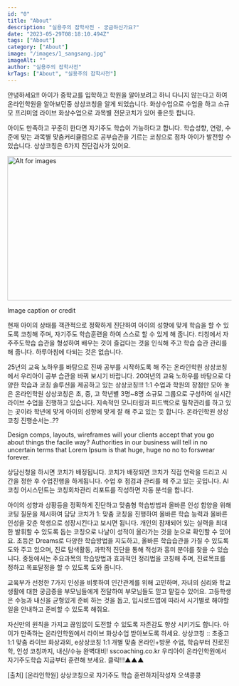 ```yaml
---
id: "0"
title: "About"
description: "실용주의 잡학사전 - 궁금하신가요?"
date: "2023-05-29T08:18:10.494Z"
tags: ["About"]
category: ["About"]
image: "/images/1_sangsang.jpg"
imageAlt: ""
author: "실용주의 잡학사전"
krTags: ["About", "실용주의 잡학사전"]
---
```


<p className="mb-3 font-light text-gray-500 dark:text-gray-400 first-line:uppercase first-line:tracking-widest first-letter:text-7xl first-letter:font-bold first-letter:text-gray-900 dark:first-letter:text-gray-100 first-letter:mr-3 first-letter:float-left">
안녕하세요!!
아이가 중학교를 입학하고 ​
학원을 알아보려고 하니 다니지 않는다고 하여 ​
온라인학원을 알아보던중 ​
상상코칭을 알게 되었습니다.
화상수업으로 수업을 하고 소규모 프리미엄 라이브 ​
화상수업으로 과목별 전문코치가 있어 좋은듯 합니다.
</p>
<p className="font-light text-gray-500 dark:text-gray-400">
아이도 만족하고 꾸준히 한다면 ​
자기주도 학습이 가능하다고 합니다.
학습성향, 연령, 수준에 맞는 과목별 ​
맞춤커리큘럼으로 공부습관을 기르는 코칭으로 ​
점차 아이가 발전할 수 있습니다.
상상코칭은 6가지 진단검사가 있어요.
</p>
<div className="py-3.5 text-left font-normal rounded-bl-[10px] rounded-br-[10px] bg-[rgba(235,242,254,1)] text-[rgba(35,46,82,1)]">
  <img
      height="324px"
      width="1424px"
      className="cover"
      alt="Alt for images"
      src="https://source.unsplash.com/random/100x100"
  />
  <p className="text-xs leading-normal text-center uppercase">
      Image caption or credit
  </p>
</div>
<p className="mb-3 font-light text-gray-500 dark:text-gray-400">
현재 아이의 상태를 객관적으로 정확하게 진단하여 ​
아이의 성향에 맞게 학습을 할 수 있도록 코칭해 주며, ​
자기주도 학습훈련을 하여 ​
스스로 할 수 있게 해 줍니다.
티칭에서 자주주도학습 습관을 형성하여 ​
배우는 것이 즐겁다는 것을 인식해 주고 ​
학습 습관 관리를 해 줍니다.
하루아침에 다되는 것은 없습니다.
</p>
<p className="mb-3 font-light text-gray-500 dark:text-gray-400">
25년의 교육 노하우를 바탕으로 진짜 공부를 시작하도록 해 주는 ​
온라인학원 상상코칭에서 ​
우리아이 공부 습관을 바꿔 보시기 바랍니다.
20여년의 교육 노하우를 바탕으로 ​
다양한 학습과 코칭 솔루션을 제공하고 있는 상상코칭!!!
1:1 수업과 학원의 장점만 모아 놓은 ​
온라인학원 상상코칭은 ​
초, 중, 고 학년별 3명~8명 소규모 그룹으로 구성하여 ​
실시간 라이브 수업을 진행하고 있습니다.
지속적인 모니터링과 피드백으로 ​
밀착관리를 하고 있는 곳이라 ​
학년에 맞게 아이의 성향에 맞게 잘 해 주고 있는 듯 합니다.
온라인학원 상상코칭 진행순서는..??
</p>
<div className="gap-2.5 p-4 border-t-4 border-blue-500  rounded-lg text-left font-medium drop-shadow-lg bg-[rgba(235,242,254,1)] text-[rgba(35,46,82,1)]">
  <p className="p-2 text-[22px]">
    Design comps, layouts, wireframes will your clients accept that you go about things the facile way? Authorities in our business will tell in no uncertain terms that Lorem Ipsum is that huge, huge no no to forswear forever.
  </p>
</div>
<p className="mb-3 font-light text-gray-500 dark:text-gray-400">
상담신청을 하시면 코치가 배정됩니다.
코치가 배정되면 코치가 직접 연락을 드리고 시간을 정한 후 ​
수업진행을 하게됩니다.
수업 후 점검과 관리를 해 주고 있는 곳입니다.
AI코칭 어시스턴트는 ​
코칭회차관리 리포트를 작성하면 자동 분석을 합니다.
</p>
<p className="mb-3 font-light text-gray-500 dark:text-gray-400">
아이의 성향과 상황등을 정확하게 진단하고 ​
맞춤형 학습방법과 올바른 인성 함양을 위해 ​
코팅 질문을 제시하여 담당 코치가 ​
1: 맞춤 코칭을 진행하여 올바른 학습 능력과 ​
올바른 인성을 갖춘 학생으로 성장시킨다고 보시면 됩니다.
개인의 잠재되어 있는 실력을 ​
최대한 발휘할 수 있도록 돕는 코칭으로 ​
나날이 성적이 올라가는 것을 눈으로 확인할 수 있어요.
초등은 Dreams로 ​
다양한 학습방법을 지도하고, 올바른 학습습관을 가질 수 있도록 ​
도와 주고 있으며, 진로 탐색활동, ​
과학적 진단을 통해 적성과 흥미 분야를 찾을 수 있습니다.
중등에서는 주요과목의 학습방법과 효과적인 정리법을 코칭해 주며, ​
진료목표를 정하고 목표달정을 할 수 있도록 도와 줍니다.
</p>
<p className="mb-3 font-light text-gray-500 dark:text-gray-400">
교육부가 선정한 7가지 인성을 비롯하여 인간관계를 위해 고민하며, ​
자녀의 심리와 학교생활에 대한 궁금증을 부모님들에게 전달하여 ​
부모님들도 믿고 맡길수 있어요.
고등학생은 수능과 내신을 균형있게 준비 하는 것을 돕고, ​
입시로드앱에 따라서 시기별로 해야할 일을 안내하고 준비할 수 있도록 해줘요.
</p>
<p className="mb-3 font-light text-gray-500 dark:text-gray-400">
자신만의 원칙을 가지고 끊임없이 도전할 수 있도록 ​
자존감도 향상 시키기도 합니다.
아이가 만족하는 온라인학원에서 ​
라이브 화상수업 받아보도록 하세요.
상상코칭 :: 초중고 1:1 맞춤 라이브 화상과외, e상상코칭 1:1 개별 맞춤 온라인+방문 수업, 학습부터 진로진학, 인성 코칭까지, 내신/수능 완벽대비!
sscoaching.co.kr 우리아이 온라인학원에서 자기주도학습 지금부터 훈련해 보세요. 클릭!!!▲▲▲ ​
​</p>
<p className="mb-3 font-light text-gray-500 dark:text-gray-400">
[출처] [온라인학원] 상상코칭으로 자기주도 학습 훈련하자|작성자 오색콩콩
</p>
